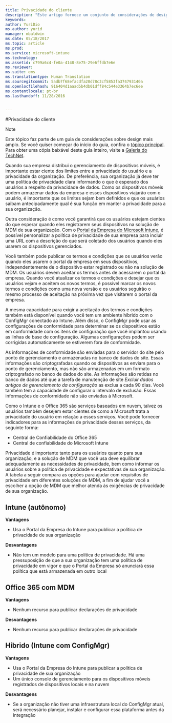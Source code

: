 ```yaml
---
title: Privacidade do cliente
description: "Este artigo fornece um conjunto de considerações de design para privacidade do cliente que devem ser usadas em um cenário de gerenciamento de dispositivo móvel."
keywords: 
author: YuriDio
ms.author: yurid
manager: mbaldwin
ms.date: 05/18/2017
ms.topic: article
ms.prod: 
ms.service: microsoft-intune
ms.technology: 
ms.assetid: c799a6c4-fe0a-4148-8e75-29e6ffdb7e6e
ms.reviewer: 
ms.suite: ems
ms.translationtype: Human Translation
ms.sourcegitcommit: 5adb7f68efacdfa20d78c3cf5853fa374793140a
ms.openlocfilehash: 916404d1aaad5b4db01dff84c544e3364b7ec6ee
ms.contentlocale: pt-br
ms.lasthandoff: 11/28/2016


---
```


#<a name="client-privacy"></a>Privacidade do cliente

>[!NOTE]
>Este tópico faz parte de um guia de considerações sobre design mais amplo. Se você quiser começar do início do guia, confira o [tópico principal](mdm-design-considerations-guide.md). Para obter uma cópia baixável deste guia inteiro, visite a [Galeria do TechNet](https://gallery.technet.microsoft.com/Mobile-Device-Management-7d401582).

Quando sua empresa distribui o gerenciamento de dispositivos móveis, é importante estar ciente dos limites entre a privacidade do usuário e a privacidade da organização. De preferência, sua organização já deve ter uma política de privacidade clara informando o que é esperado dos usuários a respeito da privacidade de dados. Como os dispositivos móveis podem armazenar dados da empresa e esses dispositivos viajarão com o usuário, é importante que os limites sejam bem definidos e que os usuários saibam antecipadamente qual é sua função em manter a privacidade para a sua organização.

Outra consideração é como você garantirá que os usuários estejam cientes do que esperar quando eles registrarem seus dispositivos na solução de MDM de sua organização. Com o [Portal da Empresa do Microsoft Intune](https://technet.microsoft.com/library/dn646957.aspx), é possível personalizar a política de privacidade de sua empresa para incluir uma URL com a descrição do que será coletado dos usuários quando eles usarem os dispositivos gerenciados.

Você também pode publicar os termos e condições que os usuários verão quando eles usarem o portal da empresa em seus dispositivos, independentemente de o dispositivo estar registrado ou não na solução de MDM. Os usuários devem aceitar os termos antes de acessarem o portal da empresa. Quando você atualizar os termos e condições e desejar que os usuários vejam e aceitem os novos termos, é possível marcar os novos termos e condições como uma nova versão e os usuários seguirão o mesmo processo de aceitação na próxima vez que visitarem o portal da empresa.

A mesma capacidade para exigir a aceitação dos termos e condições também está disponível quando você tem um ambiente híbrido com o ConfigMgr conectado ao Intune. Além disso, o ConfigMgr pode usar as configurações de conformidade para determinar se os dispositivos estão em conformidade com os itens de configuração que você implantou usando as linhas de base de configuração. Algumas configurações podem ser corrigidas automaticamente se estiverem fora de conformidade.

As informações de conformidade são enviadas para o servidor do site pelo ponto de gerenciamento e armazenadas no banco de dados do site. Essas informações são criptografadas quando os dispositivos as enviam para o ponto de gerenciamento, mas não são armazenadas em um formato criptografado no banco de dados do site. As informações são retidas no banco de dados até que a tarefa de manutenção de site *Excluir dados antigos de gerenciamento da configuração* as exclua a cada 90 dias.  Você também tem a capacidade de configurar o intervalo de exclusão. Essas informações de conformidade não são enviadas à Microsoft.

Como o Intune e o Office 365 são serviços baseados em nuvem, talvez os usuários também desejem estar cientes de como a Microsoft trata a privacidade do usuário em relação a esses serviços. Você pode fornecer indicadores para as informações de privacidade desses serviços, da seguinte forma:

- Central de Confiabilidade do Office 365
- Central de confiabilidade do Microsoft Intune

Privacidade é importante tanto para os usuários quanto para sua organização, e a solução de MDM que você usa deve equilibrar adequadamente as necessidades de privacidade, bem como informar os usuários sobre a política de privacidade e expectativas de sua organização. A tabela a seguir compara as opções para ajudar com requisitos de privacidade em diferentes soluções de MDM, a fim de ajudar você a escolher a opção de MDM que melhor atenda às exigências de privacidade de sua organização.

## <a name="intune-standalone"></a>Intune (autônomo)

**Vantagens**

- Usa o Portal da Empresa do Intune para publicar a política de privacidade de sua organização

**Desvantagens**

- Não tem um modelo para uma política de privacidade. Há uma pressuposição de que a sua organização tem uma política de privacidade em vigor e que o Portal da Empresa só anunciará essa política que está armazenada em outro local

## <a name="office-365-with-mdm"></a>Office 365 com MDM

**Vantagens**

- Nenhum recurso para publicar declarações de privacidade

**Desvantagens**

- Nenhum recurso para publicar declarações de privacidade

## <a name="hybrid-intune-with-configmgr"></a>Híbrido (Intune com ConfigMgr)

**Vantagens**

- Usa o Portal da Empresa do Intune para publicar a política de privacidade de sua organização
- Um único console de gerenciamento para os dispositivos móveis registrados de dispositivos locais e na nuvem

**Desvantagens**

- Se a organização não tiver uma infraestrutura local do ConfigMgr atual, será necessário planejar, instalar e configurar essa plataforma antes da integração

